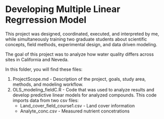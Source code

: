 # Developing Multiple Linear Regrression Model 

This project was designed, coordinated, executed, and interpreted by me, while simultaneously training two graduate students about scientific concepts, field methods, 
experimental design, and data driven modeling.

The goal of this project was to analyze how water quality differs across sites in California and Neveda. 

In this folder, you will find these files:
1) ProjectScope.md  -  Description of the project, goals, study area, methods, and modeling workflow. 
2) OLS_modeling_fieldC.R  -  Code that was used to analyze results and develop predictive linear models for analyzed compounds.
   This code imports data from two csv files:
      - Land_cover_field_course1.csv  -  Land cover information
      - Analyte_conc.csv  -  Measured nutrient concetrations
